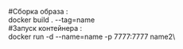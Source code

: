 #Сборка образа : \
docker build . --tag=name\
#Запуск контейнера : \
docker run -d --name=name -p 7777:7777 name2\
